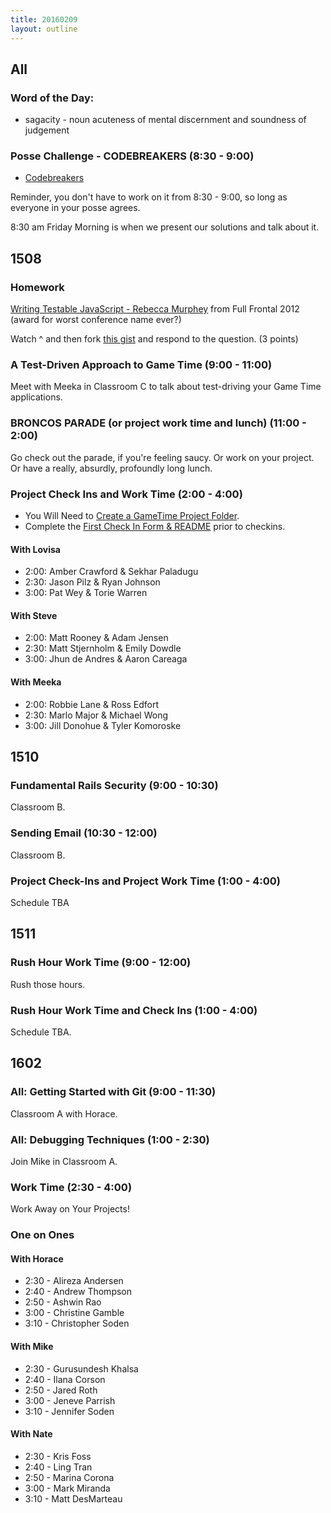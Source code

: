 ```yaml
---
title: 20160209
layout: outline
---
```


## All

### Word of the Day:

* sagacity - noun acuteness of mental discernment and soundness of judgement

### Posse Challenge - CODEBREAKERS (8:30 - 9:00)

* [Codebreakers](https://gist.github.com/mikedao/b855ac8a2ca21a00662f)

Reminder, you don't have to work on it from 8:30 - 9:00, so long as everyone
in your posse agrees.

8:30 am Friday Morning is when we present our solutions and talk about it.


## 1508

### Homework

[Writing Testable JavaScript - Rebecca Murphey](https://www.youtube.com/watch?v=OzjogCFO4Zo) from Full Frontal 2012 (award for worst conference name ever?)

Watch ^ and then fork [this gist](https://gist.github.com/rrgayhart/b6dbcdc937b45563b2e4) and respond to the question. (3 points)

### A Test-Driven Approach to Game Time (9:00 - 11:00)

Meet with Meeka in Classroom C to talk about test-driving your Game Time applications.

### BRONCOS PARADE (or project work time and lunch) (11:00 - 2:00)

Go check out the parade, if you're feeling saucy. Or work on your project. Or have a really, absurdly, profoundly long lunch.

### Project Check Ins and Work Time (2:00 - 4:00)

- You Will Need to [Create a GameTime Project Folder](https://github.com/turingschool/ruby-submissions/tree/master/1508/module_4_assignments/gametime).
- Complete the [First Check In Form & README](https://github.com/turingschool/ruby-submissions/blob/master/1508/module_4_assignments/gametime/template/check_in1.markdown) prior to checkins.

#### With Lovisa

* 2:00: Amber Crawford & Sekhar Paladugu
* 2:30: Jason Pilz & Ryan Johnson
* 3:00: Pat Wey & Torie Warren

#### With Steve

* 2:00: Matt Rooney & Adam Jensen
* 2:30: Matt Stjernholm & Emily Dowdle
* 3:00: Jhun de Andres & Aaron Careaga

#### With Meeka

* 2:00: Robbie Lane & Ross Edfort
* 2:30: Marlo Major & Michael Wong
* 3:00: Jill Donohue & Tyler Komoroske


## 1510

### Fundamental Rails Security (9:00 - 10:30)

Classroom B.

### Sending Email (10:30 - 12:00)

Classroom B.

### Project Check-Ins and Project Work Time (1:00 - 4:00)

Schedule TBA


## 1511

### Rush Hour Work Time (9:00 - 12:00)

Rush those hours.

### Rush Hour Work Time and Check Ins (1:00 - 4:00)

Schedule TBA.


## 1602

### All: Getting Started with Git (9:00 - 11:30)

Classroom A with Horace.

### All: Debugging Techniques (1:00 - 2:30)

Join Mike in Classroom A.

### Work Time (2:30 - 4:00)

Work Away on Your Projects!

### One on Ones

#### With Horace
* 2:30 - Alireza Andersen
* 2:40 - Andrew Thompson
* 2:50 - Ashwin Rao
* 3:00 - Christine Gamble
* 3:10 - Christopher Soden

#### With Mike
* 2:30 - Gurusundesh Khalsa
* 2:40 - Ilana Corson
* 2:50 - Jared Roth
* 3:00 - Jeneve Parrish
* 3:10 - Jennifer Soden

#### With Nate
* 2:30 - Kris Foss
* 2:40 - Ling Tran
* 2:50 - Marina Corona
* 3:00 - Mark Miranda
* 3:10 - Matt DesMarteau
